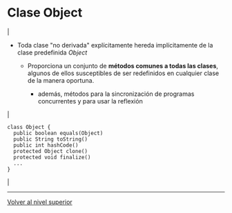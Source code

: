 # Clase Object






| 
* Toda clase "no derivada" explícitamente hereda implícitamente de la clase predefinida *Object*


	+ Proporciona un conjunto de **métodos comunes a todas las clases**, algunos de ellos susceptibles de ser redefinidos en cualquier clase de la manera oportuna.
	
	
		- además, métodos para la sincronización de programas concurrentes y para usar la reflexión



 | 


```
class Object {
  public boolean equals(Object)
  public String toString()
  public int hashCode()
  protected Object clone()
  protected void finalize()
  ...
}
```


 |


---

[Volver al nivel superior](../README.md)

